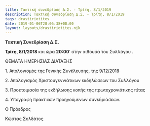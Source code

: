 ```yaml
---
title: Τακτική συνεδρίαση Δ.Σ. - Τρίτη, 8/1/2019
description: Τακτική συνεδρίαση Δ.Σ. - Τρίτη, 8/1/2019
tags: drastiriotites
date: 2019-01-06T20:06:38+00:00
layout: layouts/drastiriotites.njk
---
```

**Τακτική Συνεδρίαση Δ.Σ.**

**Τρίτη, 8/1/2018** και ώρα **20:00**' στην αίθουσα του Συλλόγου .

ΘΕΜΑΤΑ ΗΜΕΡΗΣΙΑΣ ΔΙΑΤΑΞΗΣ

1\. Απολογισμός της Γενικής Συνέλευσης, της 9/12/2018

2\. Απολογισμός Χριστουγεννιάτικων εκδηλώσεων του Συλλόγου

3\. Προετοιμασία της εκδήλωσης κοπής της πρωτοχρονιάτικης πίτας

4\. Υπογραφή πρακτικών προηγούμενων συνεδριάσεων.

Ο Πρόεδρος

Κώστας Σολδάτος
<!-- excerpt -->

